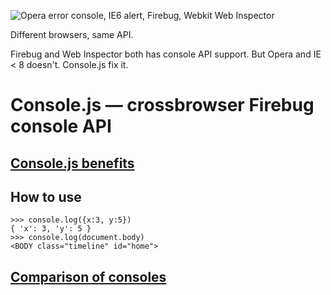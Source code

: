 ![Opera error console, IE6 alert, Firebug, Webkit Web Inspector](http://nv.github.com/console.js/intro.png)

Different browsers, same API.

Firebug and Web Inspector both has console API support. But Opera and IE < 8 doesn't. Console.js fix it.


Console.js — crossbrowser Firebug console API
=============================================

[Console.js benefits](http://wiki.github.com/NV/console.js/)
---------------------

How to use
----------

    >>> console.log({x:3, y:5})
    { 'x': 3, 'y': 5 }
    >>> console.log(document.body)
    <BODY class="timeline" id="home">

[Comparison of consoles](http://wiki.github.com/NV/console.js/comparison-of-consoles)
----------------------
